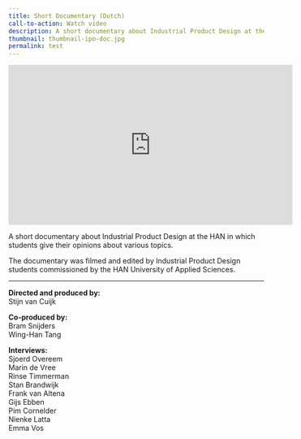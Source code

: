 ```yaml
---
title: Short Documentary (Dutch)
call-to-action: Watch video
description: A short documentary about Industrial Product Design at the HAN in which students give their opinions about various topics.
thumbnail: thumbnail-ipo-doc.jpg
permalink: test
---
```


<iframe width="560" height="315" src="https://www.youtube.com/embed/doSbHgOrX_c?rel=0&amp;showinfo=0" frameborder="0" allow="autoplay; encrypted-media" allowfullscreen></iframe>

A short documentary about Industrial Product Design at the HAN in which students give their opinions about various topics.

The documentary was filmed and edited by Industrial Product Design students commissioned by the HAN University of Applied Sciences.

---

**Directed and produced by:**<br>
Stijn van Cuijk

**Co-produced by:**<br>
Bram Snijders<br>
Wing-Han Tang

**Interviews:**<br>
Sjoerd Overeem<br>
Marin de Vree<br>
Rinse Timmerman<br>
Stan Brandwijk<br>
Frank van Altena<br>
Gijs Ebben<br>
Pim Cornelder<br>
Nienke Latta<br>
Emma Vos

